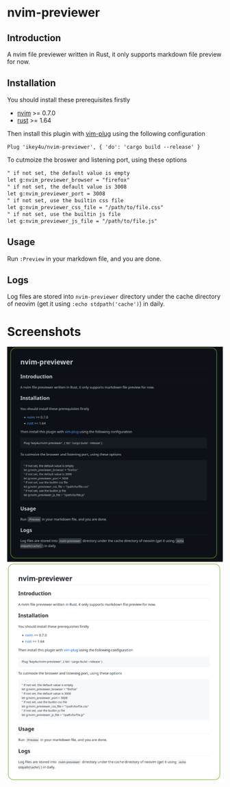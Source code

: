 # nvim-previewer

## Introduction

A nvim file previewer written in Rust, it only supports markdown file preview for now.

## Installation

You should install these prerequisites firstly

- [nvim](https://neovim.io/) >= 0.7.0
- [rust](https://www.rust-lang.org/tools/install) >= 1.64

Then install this plugin with [vim-plug](https://github.com/junegunn/vim-plug) using the following
configuration

    Plug 'ikey4u/nvim-previewer', { 'do': 'cargo build --release' }

To cutmoize the broswer and listening port, using these options

    " if not set, the default value is empty
    let g:nvim_previewer_browser = "firefox"
    " if not set, the default value is 3008
    let g:nvim_previewer_port = 3008
    " if not set, use the builtin css file
    let g:nvim_previewer_css_file = "/path/to/file.css"
    " if not set, use the builtin js file
    let g:nvim_previewer_js_file = "/path/to/file.js"

## Usage

Run `:Preview` in your markdown file, and you are done.

## Logs

Log files are stored into `nvim-previewer` directory under the cache directory of neovim (get it
using `:echo stdpath('cache')`) in daily.

# Screenshots

![dark-theme](docs/imgs/dark-theme.png)
![light-theme](docs/imgs/light-theme.png)
